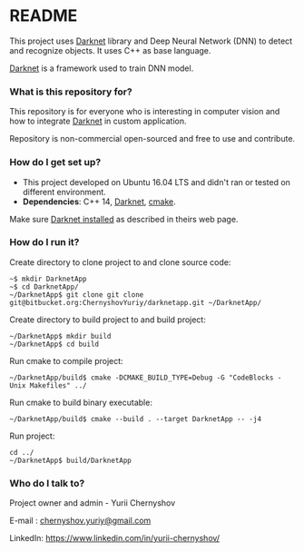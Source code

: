 # README #

This project uses [Darknet](https://github.com/pjreddie/darknet) library and Deep Neural Network (DNN) to detect and recognize objects. It uses C++ as base language.

[Darknet](https://pjreddie.com/darknet/) is a framework used to train DNN model.

### What is this repository for? ###

This repository is for everyone who is interesting in computer vision and how to integrate [Darknet](https://github.com/pjreddie/darknet) in custom application.

Repository is non-commercial open-sourced and free to use and contribute.

### How do I get set up? ###

* This project developed on Ubuntu 16.04 LTS and didn't ran or tested on different environment.
* **Dependencies**: C++ 14, [Darknet](https://github.com/pjreddie/darknet), [cmake](https://cmake.org/).

Make sure [Darknet installed](https://pjreddie.com/darknet/install/) as described in theirs web page.

### How do I run it? ###

Create directory to clone project to and clone source code:
```
~$ mkdir DarknetApp
~$ cd DarknetApp/
~/DarknetApp$ git clone git clone git@bitbucket.org:ChernyshovYuriy/darknetapp.git ~/DarknetApp/
```
Create directory to build project to and build project:
```
~/DarknetApp$ mkdir build
~/DarknetApp$ cd build
```
Run cmake to compile project:
```
~/DarknetApp/build$ cmake -DCMAKE_BUILD_TYPE=Debug -G "CodeBlocks - Unix Makefiles" ../
```
Run cmake to build binary executable:
```
~/DarknetApp/build$ cmake --build . --target DarknetApp -- -j4
```
Run project:
```
cd ../
~/DarknetApp$ build/DarknetApp
```

### Who do I talk to? ###

Project owner and admin - Yurii Chernyshov

E-mail : chernyshov.yuriy@gmail.com

LinkedIn: https://www.linkedin.com/in/yurii-chernyshov/
